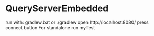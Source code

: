 QueryServerEmbedded
===================
run with: gradlew.bat or ./gradlew
open http://localhost:8080/
press connect button
For standalone run myTest
